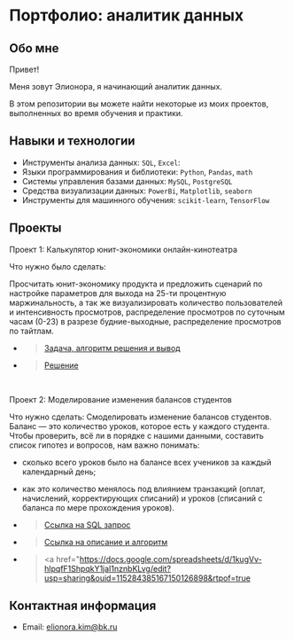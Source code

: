 # Портфолио: аналитик данных

## Обо мне 

Привет! 

Меня зовут Элионора, я начинающий аналитик данных. 

В этом репозитории вы можете найти некоторые из моих проектов, выполненных во время обучения и практики.
<br>

## Навыки и технологии
- Инструменты анализа данных: ``SQL``, ``Excel``: 
- Языки программирования и библиотеки: ``Python``, ``Pandas``, ``math`` 
- Системы управления базами данных: ``MySQL``, ``PostgreSQL``
- Средства визуализации данных: ``PowerBi``, ``Matplotlib``, ``seaborn``
- Инструменты для машинного обучения: ``scikit-learn``, ``TensorFlow``

## Проекты
<p> Проект 1: Калькулятор юнит-экономики онлайн-кинотеатра</p>
<p>Что нужно было сделать:<p>
Просчитать юнит-экономику продукта и предложить сценарий по настройке параметров для выхода на 25-ти процентную маржинальность, а так же визуализировать количество пользователей и интенсивность просмотров, распределение просмотров по суточным часам (0-23) в разрезе будние-выходные, распределение просмотров по тайтлам.
  
- > <a href="https://docs.google.com/document/d/1USSSYBxT64XTWtfo0oHNYMLYw3v1IhvgwInHSgqufo0/edit?usp=sharing">Задача, алгоритм решения и вывод</a>
- > <a href="https://docs.google.com/spreadsheets/d/1kLnMyYuzJ_1Yp3x6_IoFi9E7uO0Zu-RevWUQmKBlIhk/edit?usp=sharing">Решение</a>
<br> 

Проект 2: Моделирование изменения балансов студентов

Что нужно сделать:
Смоделировать изменение балансов студентов. Баланс — это количество уроков, которое есть у каждого студента.
Чтобы проверить, всё ли в порядке с нашими данными, составить список гипотез и вопросов, нам важно понимать:
-	сколько всего уроков было на балансе всех учеников за каждый календарный день;
-	как это количество менялось под влиянием транзакций (оплат, начислений, корректирующих списаний) и уроков (списаний с баланса по мере прохождения уроков).

- > <a href="https://drive.google.com/file/d/1b81SrSiWtv24e8dXLfzWAygtPLuWKMdU/view?usp=sharing">Ссылка на SQL запрос</a>
- > <a href="https://docs.google.com/document/d/1xpdSG9mDCBH2YNrgLY7Fw2WTT-QiEuor/edit?usp=sharing&ouid=115284385167150126898&rtpof=true&sd=true">Ссылка на описание и алгоритм </a>
- > <a href="https://docs.google.com/spreadsheets/d/1kugVv-hlpqfF1ShpqkY1jaI1nznbKLvg/edit?usp=sharing&ouid=115284385167150126898&rtpof=true

## Контактная информация
- Email: elionora.kim@bk.ru

